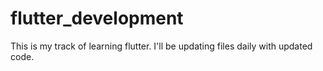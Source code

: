 # flutter_development
This is my track of learning flutter.
I'll be updating files daily with updated code.
